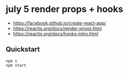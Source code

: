 # july 5 render props + hooks

* https://facebook.github.io/create-react-app/
* https://reactjs.org/docs/render-props.html
* https://reactjs.org/docs/hooks-intro.html

## Quickstart

```
npm i
npm start
```